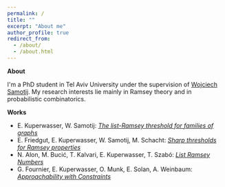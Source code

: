 ```yaml
---
permalink: /
title: ""
excerpt: "About me"
author_profile: true
redirect_from: 
  - /about/
  - /about.html
---
```


**About**

I'm a PhD student in Tel Aviv University under the supervision of [Wojciech Samotij](http://www.math.tau.ac.il/~samotij/). My research interests lie mainly in Ramsey theory and in probabilistic combinatorics.

**Works**
- E. Kuperwasser, W. Samotij: [*The list-Ramsey threshold for families of graphs*](https://arxiv.org/pdf/2305.19964.pdf)
- E. Friedgut, E. Kuperwasser, W. Samotij, M. Schacht: [*Sharp thresholds for Ramsey properties*](https://arxiv.org/pdf/2207.13982.pdf)
- N. Alon, M. Bucić, T. Kalvari, E. Kuperwasser, T. Szabó: [*List Ramsey Numbers*](https://arxiv.org/pdf/1902.07018)
- G. Fournier, E. Kuperwasser, O. Munk, E. Solan, A. Weinbaum: [*Approachability with Constraints*](https://arxiv.org/pdf/1712.00781.pdf)
